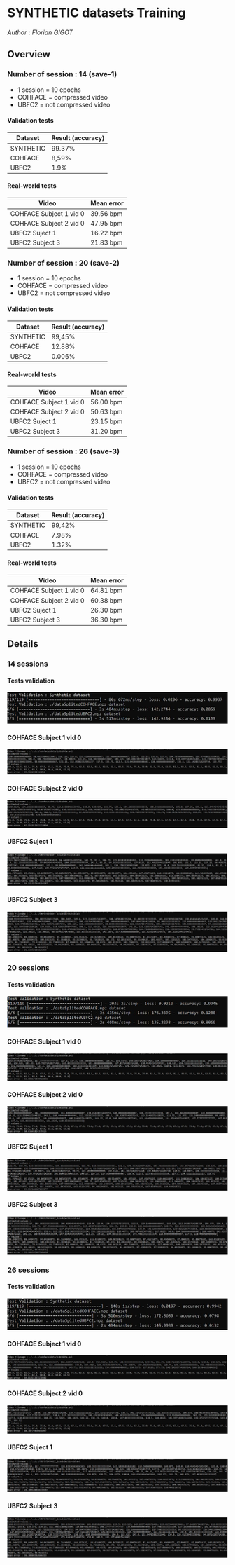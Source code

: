 # SYNTHETIC datasets Training

<em> Author : Florian GIGOT </em>

## Overview

### Number of session : 14 (save-1)

- 1 session  = 10 epochs
- COHFACE = compressed video
- UBFC2 = not compressed video

#### Validation tests
<table>
    <thead>
        <th>Dataset</th>
        <th>Result (accuracy)</th>
    </thead>
    <tbody>
        <tr>
            <td>SYNTHETIC</td>
            <td>99.37%</td>
        </tr>
        <tr>
            <td>COHFACE</td>
            <td>8,59%</td>
        </tr>
        <tr>
            <td>UBFC2</td>
            <td>1.9%</td>
        </tr>
    </tbody>
</table>

#### Real-world tests

<table>
    <thead>
        <th>Video</th>
        <th>Mean error </th>
    </thead>
    <tbody>
        <tr>
            <td>COHFACE Subject 1 vid 0</td>
            <td>39.56 bpm</td>
        </tr>
        <tr>
            <td>COHFACE Subject 2 vid 0</td>
            <td>47.95 bpm</td>
        </tr>
        <tr>
            <td>UBFC2 Suject 1</td>
            <td>16.22 bpm</td>
        </tr>
        <tr>
            <td>UBFC2 Subject 3</td>
            <td>21.83 bpm</td>
        </tr>
    </tbody>
</table>

### Number of session : 20 (save-2)

- 1 session  = 10 epochs
- COHFACE = compressed video
- UBFC2 = not compressed video

#### Validation tests
<table>
    <thead>
        <th>Dataset</th>
        <th>Result (accuracy)</th>
    </thead>
    <tbody>
        <tr>
            <td>SYNTHETIC</td>
            <td>99,45%</td>
        </tr>
        <tr>
            <td>COHFACE</td>
            <td>12.88%</td>
        </tr>
        <tr>
            <td>UBFC2</td>
            <td>0.006%</td>
        </tr>
    </tbody>
</table>


#### Real-world tests

<table>
    <thead>
        <th>Video</th>
        <th>Mean error </th>
    </thead>
    <tbody>
        <tr>
            <td>COHFACE Subject 1 vid 0</td>
            <td>56.00 bpm</td>
        </tr>
        <tr>
            <td>COHFACE Subject 2 vid 0</td>
            <td>50.63 bpm</td>
        </tr>
        <tr>
            <td>UBFC2 Suject 1</td>
            <td>23.15 bpm</td>
        </tr>
        <tr>
            <td>UBFC2 Subject 3</td>
            <td>31.20 bpm</td>
        </tr>
    </tbody>
</table>

### Number of session : 26 (save-3)

- 1 session  = 10 epochs
- COHFACE = compressed video
- UBFC2 = not compressed video

#### Validation tests
<table>
    <thead>
        <th>Dataset</th>
        <th>Result (accuracy)</th>
    </thead>
    <tbody>
        <tr>
            <td>SYNTHETIC</td>
            <td>99,42%</td>
        </tr>
        <tr>
            <td>COHFACE</td>
            <td>7.98%</td>
        </tr>
        <tr>
            <td>UBFC2</td>
            <td>1.32%</td>
        </tr>
    </tbody>
</table>


#### Real-world tests

<table>
    <thead>
        <th>Video</th>
        <th>Mean error </th>
    </thead>
    <tbody>
        <tr>
            <td>COHFACE Subject 1 vid 0</td>
            <td>64.81 bpm</td>
        </tr>
        <tr>
            <td>COHFACE Subject 2 vid 0</td>
            <td>60.38 bpm</td>
        </tr>
        <tr>
            <td>UBFC2 Suject 1</td>
            <td>26.30 bpm</td>
        </tr>
        <tr>
            <td>UBFC2 Subject 3</td>
            <td>36.30 bpm</td>
        </tr>
    </tbody>
</table>

## Details

### 14 sessions

#### Tests validation
![Tests validation](./imgs/test_Validation-save1.JPG)
#### COHFACE Subject 1 vid 0
![COHFACE Subject 1 vid 0](./imgs/COHFACE-1-0-save1.JPG)
#### COHFACE Subject 2 vid 0
![COHFACE Subject 2 vid 0](./imgs/COHFACE-2-0-save1.JPG)
#### UBFC2 Suject 1
![UBFC2 Suject 1](./imgs/UBFC-1-save1.JPG)
#### UBFC2 Subject 3
![UBFC2 Subject 3](./imgs/UBFC-3-save1.JPG)

### 20 sessions

#### Tests validation
![Tests validation](./imgs/test_Validation-save2.JPG)
#### COHFACE Subject 1 vid 0
![COHFACE Subject 1 vid 0](./imgs/COHFACE-1-0-save2.JPG)
#### COHFACE Subject 2 vid 0
![COHFACE Subject 2 vid 0](./imgs/COHFACE-2-0-save2.JPG)
#### UBFC2 Suject 1
![UBFC2 Suject 1](./imgs/UBFC-1-save2.JPG)
#### UBFC2 Subject 3
![UBFC2 Subject 3](./imgs/UBFC-3-save2.JPG)

### 26 sessions

#### Tests validation
![Tests validation](./imgs/test_Validation-save3.JPG)
#### COHFACE Subject 1 vid 0
![COHFACE Subject 1 vid 0](./imgs/COHFACE-1-0-save3.JPG)
#### COHFACE Subject 2 vid 0
![COHFACE Subject 2 vid 0](./imgs/COHFACE-2-0-save3.JPG)
#### UBFC2 Suject 1
![UBFC2 Suject 1](./imgs/UBFC-1-save3.JPG)
#### UBFC2 Subject 3
![UBFC2 Subject 3](./imgs/UBFC-3-save3.JPG)